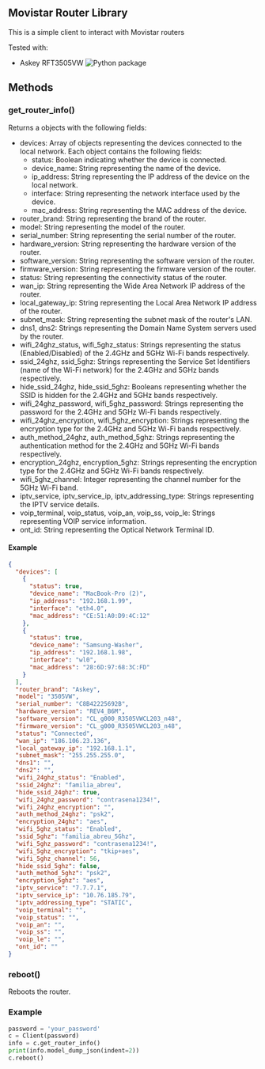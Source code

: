 ## Movistar Router Library

This is a simple client to interact with Movistar routers

Tested with:

- Askey RFT3505VW
  ![Python package](docs/router.png)


## Methods

### get_router_info()

Returns a objects with the following fields:

- devices: Array of objects representing the devices connected to the local network. Each object contains the following fields:
  - status: Boolean indicating whether the device is connected.
  - device_name: String representing the name of the device.
  - ip_address: String representing the IP address of the device on the local network.
  - interface: String representing the network interface used by the device.
  - mac_address: String representing the MAC address of the device.
- router_brand: String representing the brand of the router.
- model: String representing the model of the router.
- serial_number: String representing the serial number of the router.
- hardware_version: String representing the hardware version of the router.
- software_version: String representing the software version of the router.
- firmware_version: String representing the firmware version of the router.
- status: String representing the connectivity status of the router.
- wan_ip: String representing the Wide Area Network IP address of the router.
- local_gateway_ip: String representing the Local Area Network IP address of the router.
- subnet_mask: String representing the subnet mask of the router's LAN.
- dns1, dns2: Strings representing the Domain Name System servers used by the router.
- wifi_24ghz_status, wifi_5ghz_status: Strings representing the status (Enabled/Disabled) of the 2.4GHz and 5GHz Wi-Fi bands respectively.
- ssid_24ghz, ssid_5ghz: Strings representing the Service Set Identifiers (name of the Wi-Fi network) for the 2.4GHz and 5GHz bands respectively.
- hide_ssid_24ghz, hide_ssid_5ghz: Booleans representing whether the SSID is hidden for the 2.4GHz and 5GHz bands respectively.
- wifi_24ghz_password, wifi_5ghz_password: Strings representing the password for the 2.4GHz and 5GHz Wi-Fi bands respectively.
- wifi_24ghz_encryption, wifi_5ghz_encryption: Strings representing the encryption type for the 2.4GHz and 5GHz Wi-Fi bands respectively.
- auth_method_24ghz, auth_method_5ghz: Strings representing the authentication method for the 2.4GHz and 5GHz Wi-Fi bands respectively.
- encryption_24ghz, encryption_5ghz: Strings representing the encryption type for the 2.4GHz and 5GHz Wi-Fi bands respectively.
- wifi_5ghz_channel: Integer representing the channel number for the 5GHz Wi-Fi band.
- iptv_service, iptv_service_ip, iptv_addressing_type: Strings representing the IPTV service details.
- voip_terminal, voip_status, voip_an, voip_ss, voip_le: Strings representing VOIP service information.
- ont_id: String representing the Optical Network Terminal ID.

#### Example
```json
{
  "devices": [
    {
      "status": true,
      "device_name": "MacBook-Pro (2)",
      "ip_address": "192.168.1.99",
      "interface": "eth4.0",
      "mac_address": "CE:51:A0:D9:4C:12"
    },
    {
      "status": true,
      "device_name": "Samsung-Washer",
      "ip_address": "192.168.1.98",
      "interface": "wl0",
      "mac_address": "28:6D:97:68:3C:FD"
    }
  ],
  "router_brand": "Askey",
  "model": "3505VW",
  "serial_number": "C8B42225692B",
  "hardware_version": "REV4_B6M",
  "software_version": "CL_g000_R3505VWCL203_n48",
  "firmware_version": "CL_g000_R3505VWCL203_n48",
  "status": "Connected",
  "wan_ip": "186.106.23.136",
  "local_gateway_ip": "192.168.1.1",
  "subnet_mask": "255.255.255.0",
  "dns1": "",
  "dns2": "",
  "wifi_24ghz_status": "Enabled",
  "ssid_24ghz": "familia_abreu",
  "hide_ssid_24ghz": true,
  "wifi_24ghz_password": "contrasena1234!",
  "wifi_24ghz_encryption": "",
  "auth_method_24ghz": "psk2",
  "encryption_24ghz": "aes",
  "wifi_5ghz_status": "Enabled",
  "ssid_5ghz": "familia_abreu_5Ghz",
  "wifi_5ghz_password": "contrasena1234!",
  "wifi_5ghz_encryption": "tkip+aes",
  "wifi_5ghz_channel": 56,
  "hide_ssid_5ghz": false,
  "auth_method_5ghz": "psk2",
  "encryption_5ghz": "aes",
  "iptv_service": "7.7.7.1",
  "iptv_service_ip": "10.76.185.79",
  "iptv_addressing_type": "STATIC",
  "voip_terminal": "",
  "voip_status": "",
  "voip_an": "",
  "voip_ss": "",
  "voip_le": "",
  "ont_id": ""
}
```

### reboot()

Reboots the router.

### Example
```python
password = 'your_password'
c = Client(password)
info = c.get_router_info()
print(info.model_dump_json(indent=2))
c.reboot()
```